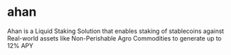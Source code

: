 # ahan
Ahan is a Liquid Staking Solution that enables staking of stablecoins against Real-world assets like Non-Perishable Agro Commodities to generate up to 12% APY
